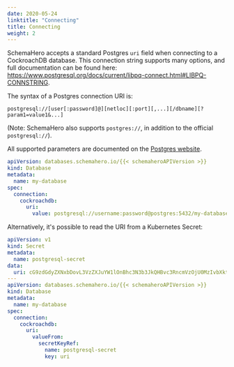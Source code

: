 ```yaml
---
date: 2020-05-24
linktitle: "Connecting"
title: Connecting
weight: 2
---
```


SchemaHero accepts a standard Postgres `uri` field when connecting to a CockroachDB database. 
This connection string supports many options, and full documentation can be found here: https://www.postgresql.org/docs/current/libpq-connect.html#LIBPQ-CONNSTRING.

The syntax of a Postgres connection URI is:

```shell
postgresql://[user[:password]@][netloc][:port][,...][/dbname][?param1=value1&...]
```

(Note: SchemaHero also supports `postgres://`, in addition to the official `postgresql://`).

All supported parameters are documented on the [Postgres website](https://www.postgresql.org/docs/current/libpq-connect.html#AEN45575).

```yaml
apiVersion: databases.schemahero.io/{{< schemaheroAPIVersion >}}
kind: Database
metadata:
  name: my-database
spec:
  connection:
    cockroachdb:
      uri:
        value: postgresql://username:password@postgres:5432/my-database
```


Alternatively, it's possible to read the URI from a Kubernetes Secret:


```yaml
apiVersion: v1
kind: Secret
metadata:
  name: postgresql-secret
data:
  uri: cG9zdGdyZXNxbDovL3VzZXJuYW1lOnBhc3N3b3JkQHBvc3RncmVzOjU0MzIvbXktZGF0YWJhc2U=
---
apiVersion: databases.schemahero.io/{{< schemaheroAPIVersion >}}
kind: Database
metadata:
  name: my-database
spec:
  connection:
    cockroachdb:
      uri:
        valueFrom:
          secretKeyRef:
            name: postgresql-secret
            key: uri
```
